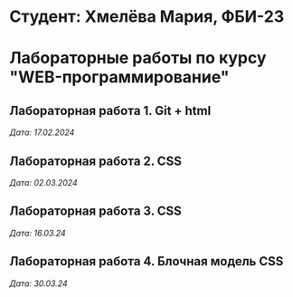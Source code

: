 # Студент: Хмелёва Мария, ФБИ-23

# Лабораторные работы по курсу "WEB-программирование"

## Лабораторная работа 1. Git + html

*Дата: 17.02.2024*

## Лабораторная работа 2. CSS

*Дата: 02.03.2024*

## Лабораторная работа 3. CSS

*Дата: 16.03.24*

## Лабораторная работа 4. Блочная модель CSS

*Дата: 30.03.24*
